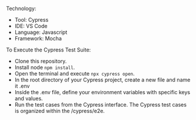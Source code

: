 Technology:

- Tool: Cypress
- IDE: VS Code
- Language: Javascript
- Framework: Mocha

To Execute the Cypress Test Suite:

- Clone this repository.
- Install node `npm install`.
- Open the terminal and execute `npx cypress open`.
- In the root directory of your Cypress project, create a new file and name it .env
- Inside the .env file, define your environment variables with specific keys and values.
- Run the test cases from the Cypress interface.
  The Cypress test cases is organized within the /cypress/e2e.
